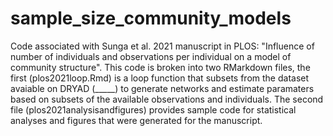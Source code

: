 # sample_size_community_models
Code associated with Sunga et al. 2021 manuscript in PLOS: "Influence of number of individuals and observations per individual on a model of community structure". This code is broken into two RMarkdown files, the first (plos2021loop.Rmd) is a loop function that subsets from the dataset avaiable on DRYAD (_____)  to generate networks and estimate paramaters based on subsets of the available observations and individuals. The second file (plos2021analysisandfigures) provides sample code for statistical analyses and figures that were generated for the manuscript. 
